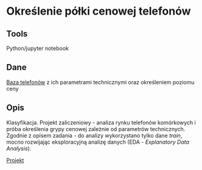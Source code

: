 # Określenie półki cenowej telefonów

## Tools
Python/jupyter notebook

## Dane
[Baza telefonów](https://www.kaggle.com/iabhishekofficial/mobile-price-classification) z ich parametrami technicznymi oraz określeniem poziomu ceny 

## Opis
Klasyfikacja. Projekt zaliczeniowy - analiza rynku telefonów komórkowych i próba określenia grypy cenowej zależnie od parametrów technicznych. Zgodnie z opisem zadania - do analizy wykorzystano tylko dane _train_, mocno rozwijając eksploracyjną analizę danych (EDA - _Explanatory Data Analysis_).

[Projekt](https://j-smola.github.io/portfolio/Mobile_Price_Classification_JS.html)
